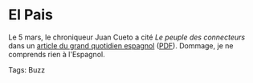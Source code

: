 # El Pais

Le 5 mars, le chroniqueur Juan Cueto a cité *Le peuple des connecteurs* dans un [article du grand quotidien espagnol](http://www.elpais.es/articulo/elpepspor/20060305elpepspor_14/Tes/portada/Duelo/generaciones) ([PDF](/files_tc/2006elpais.pdf)). Dommage, je ne comprends rien à l'Espagnol.

Tags: Buzz